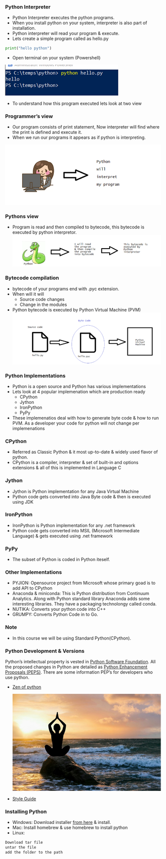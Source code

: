 ### Python Interpreter
* Python Interpreter executes the python programs.
* When you install python on your system, interpreter is also part of installation.
* Python interpreter will read your program & execute.
* Lets create a simple program called as hello.py
```python
print("hello python")
```
* Open terminal on your system (Powershell)

![preview](./Images/python07.png)
* To understand how this program executed lets look at two view

### Programmer’s view
* Our program consists of print statement, Now interpreter will find where the print is defined and execute it.
* When we run our programs it appears as if python is interpreting.

![preview](./Images/python08.png)

### Pythons view
* Program is read and then compiled to bytecode, this bytecode is executed by python interpretor.
![preview](./Images/python09.png)

### Bytecode compilation
* bytecode of your programs end with .pyc extension.
* When will it will
  * Source code changes
  * Change in the modules
* Python bytecode is executed by Python Virtual Machine (PVM)
![preview](./Images/python10.png)

### Python Implementations
* Python is a open source and Python has various implementations
* Lets look at 4 popular implemenation which are production ready
  * CPython
  * Jython
  * IronPython
  * PyPy
* These implemenatios deal with how to generate byte code & how to run PVM. As a developer your code for python will not change per implemenations

### CPython
* Referred as Classic Python & it most up-to-date & widely used flavor of python.
* CPython is a compiler, interpreter & set of built-in and options extensions & all of this is implemented in Language C
  
### Jython
* Jython is Python implementation for any Java Virtual Machine
* Python code gets converted into Java Byte code & then is executed using JDK

### IronPython
* IronPython is Python implementation for any .net framework
* Python code gets converted into MSIL (Microsoft Intermediate Language) & gets executed using .net framework

### PyPy
* The subset of Python is coded in Python iteself.

### Other Implementations
* PYJION: Opensource project from Microsoft whose primary goad is to add API to CPython
* Anaconda & miniconda: This is Python distribution from Continuum Analytics. Along with Python standard library Anaconda adds some interesting libraries. They have a packaging technolongy called conda.
* NUTIKA: Converts your python code into C++
* GRUMPY: Converts Python Code in to Go.

### Note
* In this course we will be using Standard Python(CPython).

### Python Development & Versions
Python’s intellectual property is vested in [Python Software Foundation](https://www.python.org/psf/).
All the proposed changes in Python are detailed as [Python Enhancement Proposals (PEPS)](https://www.python.org/dev/peps/).
There are some information PEP’s for developers who use python.
  * [Zen of python](https://www.python.org/dev/peps/pep-0020/)

    ![preview](./Images/python11.jpg)

  * [Style Guide](https://www.python.org/dev/peps/pep-0008/)

### Installing Python
* Windows: Download installer [from here](https://www.python.org/downloads/) & install.
* Mac: Install homebrew & use homebrew to install python
* Linux:
```
Download tar file
untar the file 
add the folder to the path
```